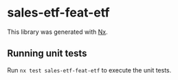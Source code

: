 # sales-etf-feat-etf

This library was generated with [Nx](https://nx.dev).

## Running unit tests

Run `nx test sales-etf-feat-etf` to execute the unit tests.
